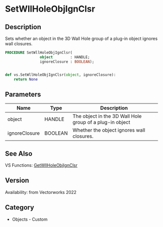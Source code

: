 # SetWllHoleObjIgnClsr

## Description
Sets whether an object in the 3D Wall Hole group of a plug-in object ignores wall closures.

```pascal
PROCEDURE SetWllHoleObjIgnClsr(
				object        : HANDLE;
				ignoreClosure : BOOLEAN);
```

```python

def vs.SetWllHoleObjIgnClsr(object, ignoreClosure):
    return None
```

## Parameters
|Name|Type|Description|
|---|---|---|
|object|HANDLE|The object in the 3D Wall Hole group of a plug-in object|
|ignoreClosure|BOOLEAN|Whether the object ignores wall closures.|

## See Also
VS Functions:
[GetWllHoleObjIgnClsr](GetWllHoleObjIgnClsr.md)

## Version
Availability: from Vectorworks 2022
## Category
* Objects - Custom


